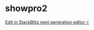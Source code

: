 # showpro2

[Edit in StackBlitz next generation editor ⚡️](https://stackblitz.com/~/github.com/gcode369/showpro2)